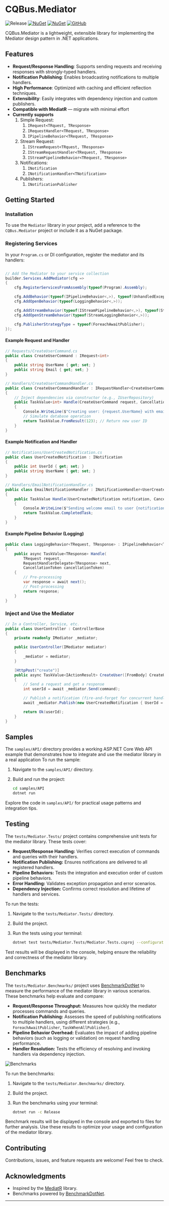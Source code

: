 # CQBus.Mediator

![Release](https://github.com/IgnacioCastro0713/CQBus.Mediator/actions/workflows/build-release.yml/badge.svg)
[![NuGet](https://img.shields.io/nuget/dt/CQBus.Mediator.svg)](https://www.nuget.org/packages/CQBus.Mediator) 
[![NuGet](https://img.shields.io/nuget/vpre/CQBus.Mediator.svg)](https://www.nuget.org/packages/CQBus.Mediator)
[![GitHub](https://img.shields.io/github/license/IgnacioCastro0713/CQBus.Mediator?style=flat-square)](https://github.com/IgnacioCastro0713/CQBus.Mediator/blob/main/LICENSE)

CQBus.Mediator is a lightweight, extensible library for implementing the Mediator design pattern in .NET applications.

## Features

- **Request/Response Handling**: Supports sending requests and receiving responses with strongly-typed handlers.
- **Notification Publishing**: Enables broadcasting notifications to multiple handlers.
- **High Performance**: Optimized with caching and efficient reflection techniques.
- **Extensibility**: Easily integrates with dependency injection and custom publishers.
- **Compatible with MediatR** — migrate with minimal effort
- **Currently supports**
  1. Simple Request:
     1. `IRequest<TRquest, TResponse>`
     2. `IRequestHandler<TRequest, TResponse>`
     3. `IPipelineBehavior<TRequest, TResponse>`
  2. Stream Request:
     1. `IStreamRequest<TRquest, TResponse>`
     2. `IStreamRequestHandler<TRequest, TResponse>`
     3. `IStreamPipelineBehavior<TRequest, TResponse>`
  3. Notifications:
     1. `INotification`
     2. `INotificationHandler<TNotification>`
  4. Publishers:
     1. `INotificationPublisher`

## Getting Started

### Installation

To use the `Mediator` library in your project, add a reference to the `CQBus.Mediator` project or include it as a NuGet package.

### Registering Services

In your `Program.cs` or DI configuration, register the mediator and its handlers:
```csharp

// Add the Mediator to your service collection
builder.Services.AddMediator(cfg =>
{
    cfg.RegisterServicesFromAssembly(typeof(Program).Assembly);

    cfg.AddBehavior(typeof(IPipelineBehavior<,>), typeof(UnhandledExceptionBehavior<,>));
    cfg.AddOpenBehavior(typeof(LoggingBehavior<,>));

    cfg.AddStreamBehavior(typeof(IStreamPipelineBehavior<,>), typeof(StreamUnhandledExceptionBehavior<,>));
    cfg.AddOpenStreamBehavior(typeof(StreamLoggingBehavior<,>));

    cfg.PublisherStrategyType = typeof(ForeachAwaitPublisher);
});

```

#### Example Request and Handler

```csharp
// Requests/CreateUserCommand.cs
public class CreateUserCommand : IRequest<int>
{
    public string UserName { get; set; }
    public string Email { get; set; }
}

// Handlers/CreateUserCommandHandler.cs
public class CreateUserCommandHandler : IRequestHandler<CreateUserCommand, int>
{
    // Inject dependencies via constructor (e.g., IUserRepository)
    public TaskValue<int> Handle(CreateUserCommand request, CancellationToken cancellationToken)
    {
        Console.WriteLine($"Creating user: {request.UserName} with email: {request.Email}");
        // Simulate database operation
        return TaskValue.FromResult(123); // Return new user ID
    }
}
```

#### Example Notification and Handler

```csharp
// Notifications/UserCreatedNotification.cs
public class UserCreatedNotification : INotification
{
    public int UserId { get; set; }
    public string UserName { get; set; }
}

// Handlers/EmailNotificationHandler.cs
public class EmailNotificationHandler : INotificationHandler<UserCreatedNotification>
{
    public TaskValue Handle(UserCreatedNotification notification, CancellationToken cancellationToken)
    {
        Console.WriteLine($"Sending welcome email to user {notification.UserName} (ID: {notification.UserId})");
        return TaskValue.CompletedTask;
    }
}
```

#### Example Pipeline Behavior (Logging)

```csharp
public class LoggingBehavior<TRequest, TResponse> : IPipelineBehavior<TRequest, TResponse>
{
    public async TaskValue<TResponse> Handle(
        TRequest request,
        RequestHandlerDelegate<TResponse> next,
        CancellationToken cancellationToken)
    {
        // Pre-processing
        var response = await next();
        // Post-processing
        return response;
    }
}
```

### Inject and Use the Mediator

```csharp
// In a Controller, Service, etc.
public class UserController : ControllerBase
{
    private readonly IMediator _mediator;

    public UserController(IMediator mediator)
    {
        _mediator = mediator;
    }

    [HttpPost("create")]
    public async TaskValue<IActionResult> CreateUser([FromBody] CreateUserCommand command)
    {
        // Send a request and get a response
        int userId = await _mediator.Send(command);

        // Publish a notification (fire-and-forget for concurrent handlers)
        await _mediator.Publish(new UserCreatedNotification { UserId = userId, UserName = command.UserName });

        return Ok(userId);
    }
}
```

## Samples

The `samples/API/` directory provides a working ASP\.NET Core Web API example that demonstrates how to integrate and use the mediator library in a real application
To run the sample:

1. Navigate to the `samples/API/` directory.
2. Build and run the project:

   ```sh
   cd samples/API
   dotnet run
   ```

Explore the code in `samples/API/` for practical usage patterns and integration tips.
## Testing

The `tests/Mediator.Tests/` project contains comprehensive unit tests for the mediator library. These tests cover:

- **Request/Response Handling:** Verifies correct execution of commands and queries with their handlers.
- **Notification Publishing:** Ensures notifications are delivered to all registered handlers.
- **Pipeline Behaviors:** Tests the integration and execution order of custom pipeline behaviors.
- **Error Handling:** Validates exception propagation and error scenarios.
- **Dependency Injection:** Confirms correct resolution and lifetime of handlers and services.

To run the tests:

1. Navigate to the `tests/Mediator.Tests/` directory.
2. Build the project.
3. Run the tests using your terminal:

   ```sh
   dotnet test tests/Mediator.Tests/Mediator.Tests.csproj --configuration Debug --framework net8.0
   ```

Test results will be displayed in the console, helping ensure the reliability and correctness of the mediator library.

## Benchmarks

The `tests/Mediator.Benchmarks/` project uses [BenchmarkDotNet](https://benchmarkdotnet.org/) to measure the performance
of the mediator library in various scenarios. These benchmarks help evaluate and compare:

- **Request/Response Throughput:** Measures how quickly the mediator processes commands and queries.
- **Notification Publishing:** Assesses the speed of publishing notifications to multiple handlers, using different
  strategies (e.g., `ForeachAwaitPublisher`, `TaskWhenAllPublisher`).
- **Pipeline Behavior Overhead:** Evaluates the impact of adding pipeline behaviors (such as logging or validation) on
  request handling performance.
- **Handler Resolution:** Tests the efficiency of resolving and invoking handlers via dependency injection.

![Benchmarks](/img/benchmarks.png "Benchmarks")

To run the benchmarks:

1. Navigate to the `tests/Mediator.Benchmarks/` directory.
2. Build the project.
3. Run the benchmarks using your terminal:

   ```sh
   dotnet run -c Release
   ```

Benchmark results will be displayed in the console and exported to files for further analysis. Use these results to
optimize your usage and configuration of the mediator library.

## Contributing

Contributions, issues, and feature requests are welcome\! Feel free to check.

## Acknowledgments

- Inspired by the [MediatR](https://github.com/jbogard/MediatR) library.
- Benchmarks powered by [BenchmarkDotNet](https://benchmarkdotnet.org/).

-----